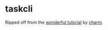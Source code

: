# taskcli

Ripped off from the [wonderful tutorial](https://github.com/charmbracelet/taskcli) by [charm](https://github.com/charmbracelet).
